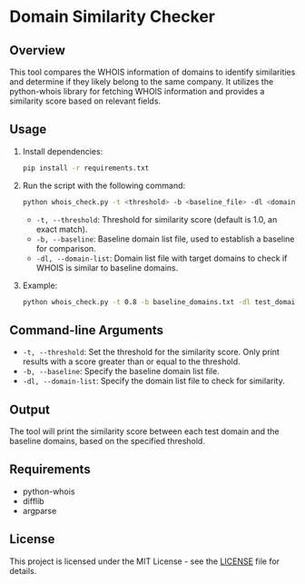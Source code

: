 # Domain Similarity Checker

## Overview

This tool compares the WHOIS information of domains to identify similarities and determine if they likely belong to the same company. It utilizes the python-whois library for fetching WHOIS information and provides a similarity score based on relevant fields.

## Usage

1. Install dependencies:
    ```bash
    pip install -r requirements.txt
    ```

2. Run the script with the following command:
    ```bash
    python whois_check.py -t <threshold> -b <baseline_file> -dl <domain_list_file>
    ```

    - `-t, --threshold`: Threshold for similarity score (default is 1.0, an exact match).
    - `-b, --baseline`: Baseline domain list file, used to establish a baseline for comparison.
    - `-dl, --domain-list`: Domain list file with target domains to check if WHOIS is similar to baseline domains.

3. Example:
    ```bash
    python whois_check.py -t 0.8 -b baseline_domains.txt -dl test_domains.txt
    ```

## Command-line Arguments

- `-t, --threshold`: Set the threshold for the similarity score. Only print results with a score greater than or equal to the threshold.
- `-b, --baseline`: Specify the baseline domain list file.
- `-dl, --domain-list`: Specify the domain list file to check for similarity.

## Output

The tool will print the similarity score between each test domain and the baseline domains, based on the specified threshold.

## Requirements

- python-whois
- difflib
- argparse 

## License

This project is licensed under the MIT License - see the [LICENSE](LICENSE) file for details.

